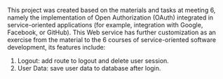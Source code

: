This project was created based on the materials and tasks at meeting 6, 
namely the implementation of Open Authorization (OAuth) integrated in service-oriented applications (for example, integration with Google, Facebook, or GitHub). 
This Web service has further customization as an exercise from the material to the 6 courses of service-oriented software development, 
its features include:
1. Logout: add route to logout and delete user session. 
2. User Data: save user data to database after login.
